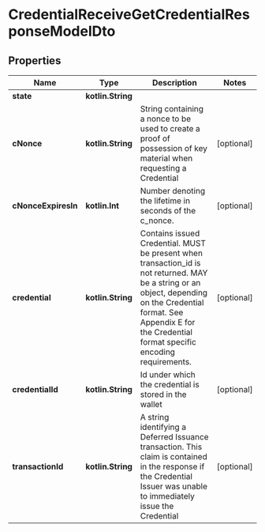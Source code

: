 
# CredentialReceiveGetCredentialResponseModelDto

## Properties
Name | Type | Description | Notes
------------ | ------------- | ------------- | -------------
**state** | **kotlin.String** |  | 
**cNonce** | **kotlin.String** | String containing a nonce to be used to create a proof of possession of key material when requesting a Credential |  [optional]
**cNonceExpiresIn** | **kotlin.Int** | Number denoting the lifetime in seconds of the c_nonce. |  [optional]
**credential** | **kotlin.String** | Contains issued Credential. MUST be present when transaction_id is not returned. MAY be a string or an object, depending on the Credential format. See Appendix E for the Credential format specific encoding requirements. |  [optional]
**credentialId** | **kotlin.String** | Id under which the credential is stored in the wallet |  [optional]
**transactionId** | **kotlin.String** | A string identifying a Deferred Issuance transaction. This claim is contained in the response if the Credential Issuer was unable to immediately issue the Credential |  [optional]



